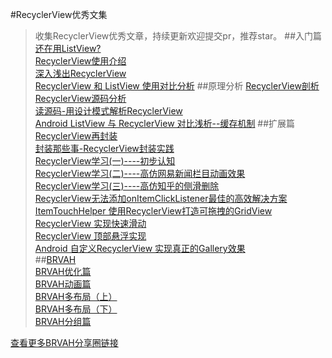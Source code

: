 #RecyclerView优秀文集
>收集RecyclerView优秀文章，持续更新欢迎提交pr，推荐star。
##入门篇
[还在用ListView?](http://www.jianshu.com/p/a92955be0a3e)  
[RecyclerView使用介绍](http://www.jianshu.com/p/12ec590f6c76)  
[深入浅出RecyclerView](http://kymjs.com/code/2016/07/10/01)  
[RecyclerView 和 ListView 使用对比分析](http://www.jianshu.com/p/f592f3715ae2)
##原理分析
[RecyclerView剖析](http://blog.csdn.net/qq_23012315/article/details/50807224)  
[RecyclerView源码分析](http://mouxuejie.com/blog/2016-03-06/recyclerview-analysis/)  
[读源码-用设计模式解析RecyclerView](http://www.jianshu.com/p/c82cebc4e798)  
[Android ListView 与 RecyclerView 对比浅析--缓存机制](https://mp.weixin.qq.com/s?__biz=MzA3NTYzODYzMg==&mid=2653578065&idx=2&sn=25e64a8bb7b5934cf0ce2e49549a80d6&chksm=84b3b156b3c43840061c28869671da915a25cf3be54891f040a3532e1bb17f9d32e244b79e3f&scene=0&key=&ascene=7&uin=&devicetype=android-23&version=26031b31&nettype=WIFI)
##扩展篇
[RecyclerView再封装](http://www.jianshu.com/p/a5dd9c0735f2)  
[封装那些事-RecyclerView封装实践](http://www.jianshu.com/p/a6f158d1a9c9)  
[RecyclerView学习(一)----初步认知](http://blog.csdn.net/tyk0910/article/details/51329749)  
[RecyclerView学习(二)----高仿网易新闻栏目动画效果](http://blog.csdn.net/tyk0910/article/details/51460808)  
[RecyclerView学习(三)----高仿知乎的侧滑删除](http://blog.csdn.net/tyk0910/article/details/51669205)  
[RecyclerView无法添加onItemClickListener最佳的高效解决方案](http://blog.csdn.net/liaoinstan/article/details/51200600)  
[ItemTouchHelper 使用RecyclerView打造可拖拽的GridView](http://blog.csdn.net/liaoinstan/article/details/51200618)  
[RecyclerView 实现快速滑动](http://blog.csdn.net/u014099894/article/details/51855129)  
[RecyclerView 顶部悬浮实现](http://www.jianshu.com/p/c596f2e6f587)  
[Android 自定义RecyclerView 实现真正的Gallery效果](http://blog.csdn.net/lmj623565791/article/details/38173061/)  
##[BRVAH](https://github.com/CymChad/BaseRecyclerViewAdapterHelper)  
[BRVAH优化篇](http://www.jianshu.com/p/411ab861034f)  
[BRVAH动画篇](http://www.jianshu.com/p/fa3f97c19263)  
[BRVAH多布局（上）](http://www.jianshu.com/p/9d75c22f0964)  
[BRVAH多布局（下）](http://www.jianshu.com/p/cf29d4e45536)  
[BRVAH分组篇](http://www.jianshu.com/p/87a49f732724)  


[查看更多BRVAH分享圈链接](https://github.com/CymChad/BRVAHST)
